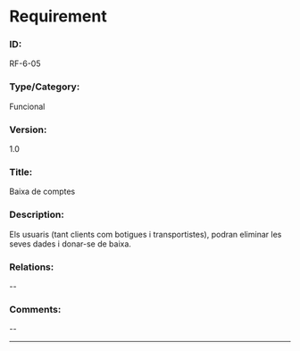 # Requirement

### ID:
RF-6-05

### Type/Category:
Funcional

### Version:
1.0

### Title:
Baixa de comptes

### Description:
Els usuaris (tant clients com botigues i transportistes), podran eliminar les seves dades i donar-se de baixa.

### Relations:
--

### Comments:
--

---